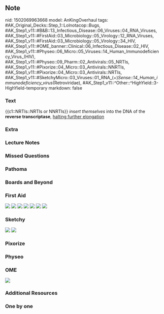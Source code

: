 ## Note
nid: 1502069963668
model: AnKingOverhaul
tags: #AK_Original_Decks::Step_1::Lolnotacop::Bugs, #AK_Step1_v11::#B&B::13_Infectious_Disease::06_Viruses::04_RNA_Viruses, #AK_Step1_v11::#FirstAid::03_Microbiology::05_Virology::12_RNA_Viruses, #AK_Step1_v11::#FirstAid::03_Microbiology::05_Virology::34_HIV, #AK_Step1_v11::#OME_banner::Clinical::06_Infectious_Disease::02_HIV, #AK_Step1_v11::#Physeo::06_Micro::05_Viruses::14_Human_Immunodeficiency_Virus_(HIV), #AK_Step1_v11::#Physeo::09_Pharm::02_Antivirals::05_NRTIs, #AK_Step1_v11::#Pixorize::04_Micro::03_Antivirals::NNRTIs, #AK_Step1_v11::#Pixorize::04_Micro::03_Antivirals::NRTIs, #AK_Step1_v11::#SketchyMicro::03_Viruses::01_RNA_(+)_Sense::14_Human_immunodeficiency_virus_(Retroviridae), #AK_Step1_v11::^Other::^HighYield::3-HighYield-temporary
markdown: false

### Text
{{c1::NRTIs::NRTIs or NNRTIs}} <i>insert themselves</i> into the
DNA of the <b>reverse transcriptase</b>, <u>halting further
elongation</u>

### Extra


### Lecture Notes


### Missed Questions


### Pathoma


### Boards and Beyond


### First Aid
<img src="tmp5upen7wn.png"> <img src="tmpmp3gx19u.png"> <img src=
"tmpaio4fua8.png"> <img src="tmpfw0f78t9.png"> <img src=
"tmp_d12_6h3.png"> <img src="tmps53ndzum.png"> <img src=
"tmp5eowh3le.png">

### Sketchy
<img src="paste-224708393959427.jpg"> <img src=
"paste-8060e2af8b521ea5e9c88803b300f4e1c9feae52.png">

### Pixorize


### Physeo


### OME
<div class="ome-widget">
  <a href=
  "https://onlinemeded.org/spa/infectious-disease/hiv/acquire?ref=anki">
  <img src="_OME_AnkiFlashcards_Lesson_2.png"></a>
</div>

### Additional Resources


### One by one

